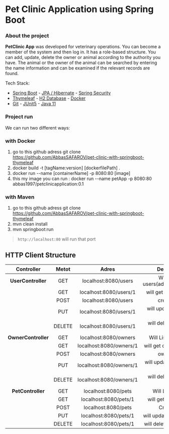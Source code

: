 # Pet Clinic Application using Spring Boot 

### About the project

**PetClinic App** was developed for veterinary operations. You can become a member of the system and then log in. 
It has a role-based structure. You can add, update, delete the owner or animal according to the authority you have. 
The animal or the owner of the animal can be searched by entering the name information and can be examined 
if the relevant records are found.

Tech Stack:

* [Spring Boot](#) - [JPA / Hibernate](#) - [Spring Security](#)
* [Thymeleaf](#) - [H2 Database](#) - [Docker](#)
* [Git](#) - [JUnit5](#) - [Java 11](#)

### Project run

We can run two different ways:

### with Docker

1. go to this github adress git clone https://github.com/AbbasSAFAROV/pet-clinic-with-springboot-thymeleaf
2. docker build -t [tagName:version] [dockerfilePath] .
3. docker run --name [containerName] -p 8080:80 [image]
4. this my image you can run : docker run --name petApp -p 8080:80 abbas1997/petclinicapplication:0.1




### with Maven

1. go to this github adress git clone https://github.com/AbbasSAFAROV/pet-clinic-with-springboot-thymeleaf
2. mvn clean install
3. mvn springboot:run

> `http://localhost:80` will run that port

## HTTP Client Structure

|      Controller       | Metot  |            Adres            |                  Description                   |
| :-------------------: | :----: | :-------------------------: | :-----------------------------------------: |
|  **UserController**   |  GET   |   localhost:8080/users      |        Will List All users(admin,veterinary)|
|                       |  GET   |  localhost:8080/users/1     |        will get user with id:1              |
|                       |  POST  |   localhost:8080/users      |             create user                     |
|                       |  PUT   |  localhost:8080/users/1     |       will update user with id:1            |
|                       | DELETE |  localhost:8080/users/1     |         will delete user with id:1          |
|  **OwnerController**  |  GET   |   localhost:8080/owners     |         Will List All owners                |
|                       |  GET   |  localhost:8080/owners/1    |         will get owner with id:1            |
|                       |  POST  |  localhost:8080/owners      |                owner user                   |
|                       |  PUT   |  localhost:8080/owners/1    |        will update owner with id:1          |
|                       | DELETE |  localhost:8080/owners/1    |          will delete user with id:1         |
| **PetController**     |  GET   |  localhost:8080/pets        |          Will List All pets                 |
|                       |  GET   | localhost:8080/pets/1       |          will get pet with id:1             |
|                       |  POST  |  localhost:8080/pets        |               Create Pet                    |
|                       |  PUT   | localhost:8080/pets/1       |         will update pet with id:1           |
|                       | DELETE | localhost:8080/pets/1       |           will delete pet with id:1         |


